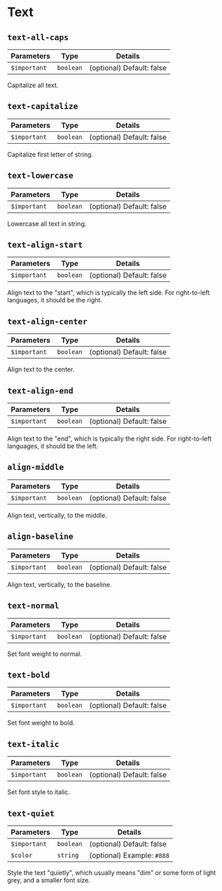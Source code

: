 # Text

## `text-all-caps`

| Parameters | Type | Details |
| ---------- | ---- | ------- |
| `$important` | `boolean` | (optional) Default: false |

Capitalize all text.

## `text-capitalize`

| Parameters | Type | Details |
| ---------- | ---- | ------- |
| `$important` | `boolean` | (optional) Default: false |

Capitalize first letter of string.

## `text-lowercase`

| Parameters | Type | Details |
| ---------- | ---- | ------- |
| `$important` | `boolean` | (optional) Default: false |

Lowercase all text in string.


## `text-align-start`

| Parameters | Type | Details |
| ---------- | ---- | ------- |
| `$important` | `boolean` | (optional) Default: false |

Align text to the "start", which is typically the left side. For right-to-left languages, it should be the right.


## `text-align-center`

| Parameters | Type | Details |
| ---------- | ---- | ------- |
| `$important` | `boolean` | (optional) Default: false |

Align text to the center.


## `text-align-end`

| Parameters | Type | Details |
| ---------- | ---- | ------- |
| `$important` | `boolean` | (optional) Default: false |

Align text to the "end", which is typically the right side. For right-to-left languages, it should be the left.


## `align-middle`

| Parameters | Type | Details |
| ---------- | ---- | ------- |
| `$important` | `boolean` | (optional) Default: false |

Align text, vertically, to the middle.


## `align-baseline`

| Parameters | Type | Details |
| ---------- | ---- | ------- |
| `$important` | `boolean` | (optional) Default: false |

Align text, vertically, to the baseline.


## `text-normal`

| Parameters | Type | Details |
| ---------- | ---- | ------- |
| `$important` | `boolean` | (optional) Default: false |

Set font weight to normal.


## `text-bold`

| Parameters | Type | Details |
| ---------- | ---- | ------- |
| `$important` | `boolean` | (optional) Default: false |

Set font weight to bold.


## `text-italic`

| Parameters | Type | Details |
| ---------- | ---- | ------- |
| `$important` | `boolean` | (optional) Default: false |

Set font style to italic.


## `text-quiet`

| Parameters | Type | Details |
| ---------- | ---- | ------- |
| `$important` | `boolean` | (optional) Default: false |
| `$color` | `string` | (optional) Example: `#888` |

Style the text "quietly", which usually means "dim" or some form of light grey,
and a smaller font size.
